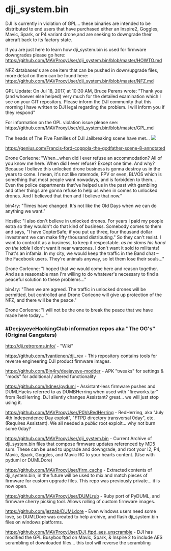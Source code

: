 # dji_system.bin
DJI is currently in violation of GPL... these binaries are intended to be distributed to end users that have purchased either an Inspire2, Goggles, Mavic, Spark, or P4 variant drone,and are seeking to downgrade their aircraft back to its factory state. 

If you are just here to learn how dji_system.bin is used for firmware downgrades please go here: https://github.com/MAVProxyUser/dji_system.bin/blob/master/HOWTO.md

NFZ databases's are one item that can be pushed in down/upgrade files, more detail on them can be found here: https://github.com/MAVProxyUser/dji_system.bin/blob/master/NFZ.md

GPL Update:
On Jul 18, 2017, at 10:30 AM, Bruce Perens wrote:
"Thank you (and whoever else helped) very much for the detailed examination which I see on your GIT repository. 
Please inform the DJI community that this morning I have written to DJI legal regarding the problem. I will inform you if they respond"

For information on the GPL violation issue please see: https://github.com/MAVProxyUser/dji_system.bin/blob/master/GPL.md

The heads of The Five Families of DJI Jailbreaking scene have met...
<img src=https://pbs.twimg.com/media/DFrZ-F1VwAAY9js.jpg>           

https://genius.com/Francis-ford-coppola-the-godfather-scene-8-annotated

Drone Corleone: "When...when did I ever refuse an accommodation? All of you know me here. When did I ever refuse? Except one time. And why? Because I believe this unlocked drone business is gonna destroy us in the years to come. I mean, it's not like ratemode, FPV or even, BLVOS which is something that most people want nowadays, and is forbidden to them... Even the police departments that've helped us in the past with gambling and other things are gonna refuse to help us when in comes to unlocked drones. And I believed that then and I believe that now."

bin4ry: "Times have changed. It's not like the Old Days when we can do anything we want."

Hostile: "I also don't believe in unlocked drones. For years I paid my people extra so they wouldn't do that kind of business. Somebody comes to them and says, "I have CopterSafe; if you put up three, four thousand dollar investment we can make fifty thousand distributing." So they can't resist. I want to control it as a business, to keep it respectable. *as he slams his hand on the table* I don't want it near warzones. I don't want it sold to militants! That's an infamia. In my city, we would keep the traffic in the Band chat – the Facebook users. They're animals anyway, so let them lose their souls..."

Drone Corleone: "I hoped that we would come here and reason together. And as a reasonable man I'm willing to do whatever's necessary to find a peaceful solution to these problems..."

bin4ry: "Then we are agreed. The traffic in unlocked drones will be permitted, but controlled and Drone Corleone will give up protection of the NFZ, and there will be the peace."

Drone Corleone: "I will not be the one to break the peace that we have made here today... "

### #DeejayeyeHackingClub information repos aka "The OG's" (Original Gangsters)
http://dji.retroroms.info/ - "Wiki"

https://github.com/fvantienen/dji_rev - This repository contains tools for reverse engineering DJI product firmware images.

https://github.com/Bin4ry/deejayeye-modder - APK "tweaks" for settings & "mods" for additional / altered functionality

https://github.com/hdnes/pyduml - Assistant-less firmware pushes and DUMLHacks referred to as DUMBHerring when used with "fireworks.tar" from RedHerring. DJI silently changes Assistant? great... we will just stop using it.

https://github.com/MAVProxyUser/P0VsRedHerring - RedHerring, aka "July 4th Independence Day exploit", "FTPD directory transversal 0day", etc. (Requires Assistant). We all needed a *public* root exploit... why not burn some 0day?

https://github.com/MAVProxyUser/dji_system.bin - Current Archive of dji_system.bin files that compose firmware updates referenced by MD5 sum. These can be used to upgrade and downgrade, and root your I2, P4, Mavic, Spark, Goggles, and Mavic RC to your hearts content. (Use with pyduml or DUMLDore)

https://github.com/MAVProxyUser/firm_cache - Extracted contents of dji_system.bin, in the future will be used to mix and match pieces of firmware for custom upgrade files. This repo was previously private... it is now open.

https://github.com/MAVProxyUser/DUMLrub - Ruby port of PyDUML, and firmware cherry picking tool. Allows rolling of custom firmware images.  

https://github.com/jezzab/DUMLdore - Even windows users need some love, so DUMLDore was created to help archive, and flash dji_system.bin files on windows platforms.

https://github.com/MAVProxyUser/DJI_ftpd_aes_unscramble - DJI has modified the GPL Busybox ftpd on Mavic, Spark, & Inspire 2 to include AES scrambling of downloaded files... this tool will reverse the scrambling
